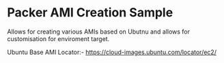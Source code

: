 # Packer AMI Creation Sample

Allows for creating various AMIs based on Ubutnu and allows for customisation for enviroment target.


Ubuntu Base AMI Locator:- https://cloud-images.ubuntu.com/locator/ec2/

